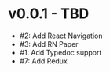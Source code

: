 # v0.0.1 - TBD
- #2: Add React Navigation
- #3: Add RN Paper
- #1: Add Typedoc support
- #7: Add Redux
